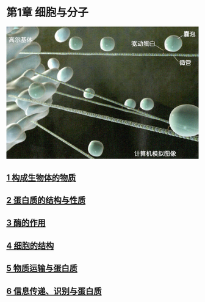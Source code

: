 # 第1章  细胞与分子

![囊泡从高尔基体分离后，与驱动蛋白结合，在微管上移动。](pic/p011f01.png)

## [1 构成生物体的物质](01_构成生物体的物质.md)
## [2 蛋白质的结构与性质](02_蛋白质的结构与性质.md)
## [3 酶的作用](03_酶的作用.md)
## [4 细胞的结构](04_细胞的结构.md)
## [5 物质运输与蛋白质](05_物质运输与蛋白质.md)
## [6 信息传递、识别与蛋白质](06_信息传递、识别与蛋白质)
